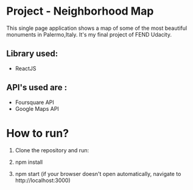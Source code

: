 # Project - Neighborhood Map
This single page application shows a map of some of the most beautiful monuments in Palermo,Italy.
It's my final project of FEND Udacity.

## Library used:

* ReactJS

## API's used are :
* Foursquare API
* Google Maps API


# How to run?

1. Clone the repository and run:

2. npm install

3. npm start  (if your browser doesn't open automatically, navigate to http://localhost:3000)

